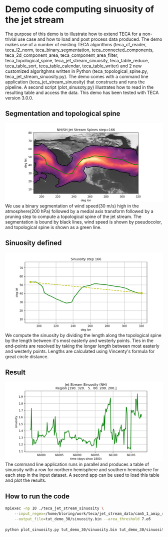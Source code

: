 # Demo code computing sinuosity of the jet stream
The purpose of this demo is to illustrate how to extend TECA for a non-trivial
use case and how to load and post process data produced. The demo makes use of
a number of existing TECA algorithms (teca_cf_reader, teca_l2_norm,
teca_binary_segmentation, teca_connected_components, teca_2d_component_area,
teca_component_area_filter, teca_topological_spine, teca_jet_stream_sinuosity,
teca_table_reduce, teca_table_sort, teca_table_calendar, teca_table_writer) and
2 new customized algoritghms written in Python (teca_topological_spine.py,
teca_jet_stream_sinuosity.py). The demo comes with a command line application
(teca_jet_stream_sinuosity) that constructs and runs the pipeline. A second
script (plot_sinusoty.py) illustrates how to read in the resulting table and
access the data. This demo has been tested with TECA version 3.0.0.

## Segmentation and topological spine
![Segmentation and topological spine](/images/tut_demo_sub_spine_and_wind_000166.png)
We use a binary segmentation of wind speed(30 m/s) high in the atmosphere(200
hPa) followed by a medial axis transform followed by a pruning step to compute
a topological spine of the jet stream. The segmentation is bound by black
lines, wind speed is shown by pseudocolor, and topological spine is shown as a
green line.

## Sinuosity defined
![Sinuosity defined](/images/tut_demo_sub_sinuosity_000166.png)
We compute the sinuosity by dividing the length along the topological spine by
the length between it's most easterly and westerly points. Ties in the
end-points are resolved by taking the longer length between most easterly and
westerly points. Lengths are calculated using Vincenty's formula for great
circle distance.

## Result
![Result](images/sinuosity.png)
The command line application runs in parallel and produces a table of sinuosity
with a row for northern hemisphere and southern hemisphere for each step in the
input dataset. A second app can be used to load this table and plot the
results.

## How to run the code

```bash
mpiexec -np 10 ./teca_jet_stream_sinuosity \
    --input_regex=/home/bloring/work/teca/jet_stream_data/cam5_1_amip_run2'.*\.nc'  \
    --output_file=tut_demo_30/sinuosity.bin --area_threshold 7.e6

python plot_sinuosity.py tut_demo_30/sinuosity.bin tut_demo_30/sinuosity.png
```
